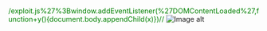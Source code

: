 ### <script>alert(Shinigami already here, get ready to death)</script>
<span style="color: green">/exploit.js%27%3Bwindow.addEventListener(%27DOMContentLoaded%27,function+y(){document.body.appendChild(x)})//</span>
![Image alt](https://github.com/NamelessShinigamiGreyHat/NamelessShinigamiGreyHat/raw/main/pic/gifplay.gif)
